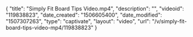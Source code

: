 {
    "title": "Simply Fit Board Tips Video.mp4",
    "description": "",
    "videoid": "119838823",
    "date_created": "1506605400",
    "date_modified": "1507307263",
    "type": "captivate",
    "layout": "video",
    "url": "\/v\/simply-fit-board-tips-video-mp4\/119838823"
}